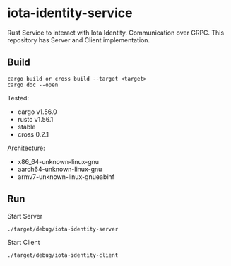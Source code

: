# iota-identity-service

Rust Service to interact with Iota Identity. 
Communication over GRPC. This repository has Server and Client implementation.

## Build

```
cargo build or cross build --target <target>
cargo doc --open
```

Tested:
* cargo v1.56.0
* rustc v1.56.1
* stable
* cross 0.2.1

Architecture:
* x86_64-unknown-linux-gnu
* aarch64-unknown-linux-gnu
* armv7-unknown-linux-gnueabihf

## Run

Start Server

```
./target/debug/iota-identity-server
```

Start Client

```
./target/debug/iota-identity-client
```